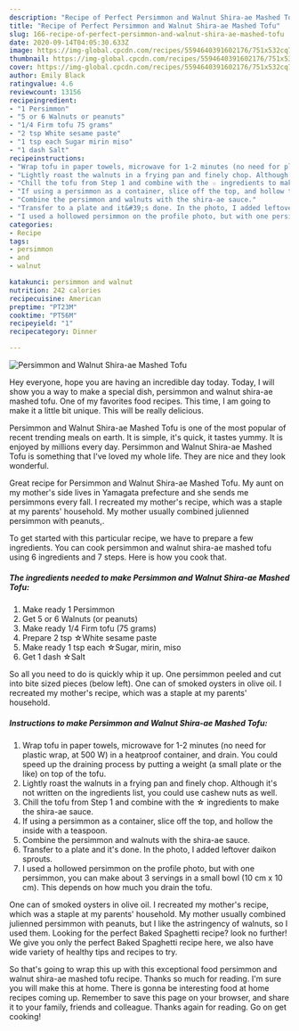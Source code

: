 ```yaml
---
description: "Recipe of Perfect Persimmon and Walnut Shira-ae Mashed Tofu"
title: "Recipe of Perfect Persimmon and Walnut Shira-ae Mashed Tofu"
slug: 166-recipe-of-perfect-persimmon-and-walnut-shira-ae-mashed-tofu
date: 2020-09-14T04:05:30.633Z
image: https://img-global.cpcdn.com/recipes/5594640391602176/751x532cq70/persimmon-and-walnut-shira-ae-mashed-tofu-recipe-main-photo.jpg
thumbnail: https://img-global.cpcdn.com/recipes/5594640391602176/751x532cq70/persimmon-and-walnut-shira-ae-mashed-tofu-recipe-main-photo.jpg
cover: https://img-global.cpcdn.com/recipes/5594640391602176/751x532cq70/persimmon-and-walnut-shira-ae-mashed-tofu-recipe-main-photo.jpg
author: Emily Black
ratingvalue: 4.6
reviewcount: 13156
recipeingredient:
- "1 Persimmon"
- "5 or 6 Walnuts or peanuts"
- "1/4 Firm tofu 75 grams"
- "2 tsp White sesame paste"
- "1 tsp each Sugar mirin miso"
- "1 dash Salt"
recipeinstructions:
- "Wrap tofu in paper towels, microwave for 1-2 minutes (no need for plastic wrap, at 500 W) in a heatproof container, and drain. You could speed up the draining process by putting a weight (a small plate or the like) on top of the tofu."
- "Lightly roast the walnuts in a frying pan and finely chop. Although it&#39;s not written on the ingredients list, you could use cashew nuts as well."
- "Chill the tofu from Step 1 and combine with the ☆ ingredients to make the shira-ae sauce."
- "If using a persimmon as a container, slice off the top, and hollow the inside with a teaspoon."
- "Combine the persimmon and walnuts with the shira-ae sauce."
- "Transfer to a plate and it&#39;s done. In the photo, I added leftover daikon sprouts."
- "I used a hollowed persimmon on the profile photo, but with one persimmon, you can make about 3 servings in a small bowl (10 cm x 10 cm). This depends on how much you drain the tofu."
categories:
- Recipe
tags:
- persimmon
- and
- walnut

katakunci: persimmon and walnut 
nutrition: 242 calories
recipecuisine: American
preptime: "PT23M"
cooktime: "PT56M"
recipeyield: "1"
recipecategory: Dinner

---
```



![Persimmon and Walnut Shira-ae Mashed Tofu](https://img-global.cpcdn.com/recipes/5594640391602176/751x532cq70/persimmon-and-walnut-shira-ae-mashed-tofu-recipe-main-photo.jpg)

Hey everyone, hope you are having an incredible day today. Today, I will show you a way to make a special dish, persimmon and walnut shira-ae mashed tofu. One of my favorites food recipes. This time, I am going to make it a little bit unique. This will be really delicious.

Persimmon and Walnut Shira-ae Mashed Tofu is one of the most popular of recent trending meals on earth. It is simple, it's quick, it tastes yummy. It is enjoyed by millions every day. Persimmon and Walnut Shira-ae Mashed Tofu is something that I've loved my whole life. They are nice and they look wonderful.

Great recipe for Persimmon and Walnut Shira-ae Mashed Tofu. My aunt on my mother&#39;s side lives in Yamagata prefecture and she sends me persimmons every fall. I recreated my mother&#39;s recipe, which was a staple at my parents&#39; household. My mother usually combined julienned persimmon with peanuts,.


To get started with this particular recipe, we have to prepare a few ingredients. You can cook persimmon and walnut shira-ae mashed tofu using 6 ingredients and 7 steps. Here is how you cook that.

<!--inarticleads1-->

##### The ingredients needed to make Persimmon and Walnut Shira-ae Mashed Tofu:

1. Make ready 1 Persimmon
1. Get 5 or 6 Walnuts (or peanuts)
1. Make ready 1/4 Firm tofu (75 grams)
1. Prepare 2 tsp ☆White sesame paste
1. Make ready 1 tsp each ☆Sugar, mirin, miso
1. Get 1 dash ☆Salt


So all you need to do is quickly whip it up. One persimmon peeled and cut into bite sized pieces (below left). One can of smoked oysters in olive oil. I recreated my mother&#39;s recipe, which was a staple at my parents&#39; household. 

<!--inarticleads2-->

##### Instructions to make Persimmon and Walnut Shira-ae Mashed Tofu:

1. Wrap tofu in paper towels, microwave for 1-2 minutes (no need for plastic wrap, at 500 W) in a heatproof container, and drain. You could speed up the draining process by putting a weight (a small plate or the like) on top of the tofu.
1. Lightly roast the walnuts in a frying pan and finely chop. Although it&#39;s not written on the ingredients list, you could use cashew nuts as well.
1. Chill the tofu from Step 1 and combine with the ☆ ingredients to make the shira-ae sauce.
1. If using a persimmon as a container, slice off the top, and hollow the inside with a teaspoon.
1. Combine the persimmon and walnuts with the shira-ae sauce.
1. Transfer to a plate and it&#39;s done. In the photo, I added leftover daikon sprouts.
1. I used a hollowed persimmon on the profile photo, but with one persimmon, you can make about 3 servings in a small bowl (10 cm x 10 cm). This depends on how much you drain the tofu.


One can of smoked oysters in olive oil. I recreated my mother&#39;s recipe, which was a staple at my parents&#39; household. My mother usually combined julienned persimmon with peanuts, but I like the astringency of walnuts, so I used them. Looking for the perfect Baked Spaghetti recipe? look no further! We give you only the perfect Baked Spaghetti recipe here, we also have wide variety of healthy tips and recipes to try. 

So that's going to wrap this up with this exceptional food persimmon and walnut shira-ae mashed tofu recipe. Thanks so much for reading. I'm sure you will make this at home. There is gonna be interesting food at home recipes coming up. Remember to save this page on your browser, and share it to your family, friends and colleague. Thanks again for reading. Go on get cooking!
